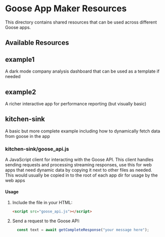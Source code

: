 # Goose App Maker Resources

This directory contains shared resources that can be used across different Goose apps.

## Available Resources

## example1

A dark mode company analysis dashboard that can be used as a template if needed

## example2

A richer interactive app for performance reporting (but visually basic)

## kitchen-sink

A basic but more complete example including how to dynamically fetch data from goose in the app

### kitchen-sink/goose_api.js

A JavaScript client for interacting with the Goose API. This client handles sending requests and processing streaming responses, use this for web apps that need dynamic data by copying it next to other files as needed. This would usually be copied in to the root of each app dir for usage by the web apps

#### Usage

1. Include the file in your HTML:
   ```html
   <script src="goose_api.js"></script>
   ```

2. Send a request to the Goose API:
   ```javascript
     const text = await getCompleteResponse("your message here");
   ```